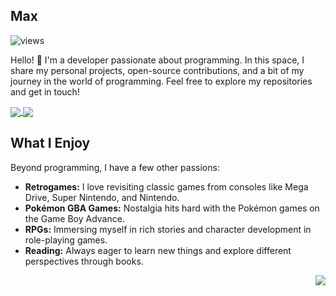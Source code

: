 ## Max

![views](https://komarev.com/ghpvc/?username=maxmx03&color=c678dd)

Hello! 👋 I'm a developer passionate about programming. In this space, I share my personal projects, open-source contributions, and a bit of my journey in the world of programming. Feel free to explore my repositories and get in touch!

<a href="https://github.com/anuraghazra/github-readme-stats">
  <img align="center" src="https://github-readme-stats.vercel.app/api?username=maxmx03&bg_color=1c1f24&title_color=c678dd&text_color=a9a1e1&border_color=c678dd" />
</a>
<a href="https://github.com/anuraghazra/github-readme-stats">
  <img align="center" src="https://github-readme-stats.vercel.app/api/top-langs/?username=maxmx03&layout=compact&bg_color=1c1f24&title_color=c678dd&text_color=bbc2cf&border_color=c678dd&langs_count=10&exclude_repo=milianor-vim,nvim-ide-do-zero,curso-lua&hide=vue,html" />
</a>

## What I Enjoy

Beyond programming, I have a few other passions:

* **Retrogames:** I love revisiting classic games from consoles like Mega Drive, Super Nintendo, and Nintendo.
* **Pokémon GBA Games:** Nostalgia hits hard with the Pokémon games on the Game Boy Advance.
* **RPGs:** Immersing myself in rich stories and character development in role-playing games.
* **Reading:** Always eager to learn new things and explore different perspectives through books.

<a href="https://youtu.be/0R4jIyg12YY?si=wbmR2S_bMxUicQtu">
 <img src="https://github.com/user-attachments/assets/34f05dba-7221-4a3b-8436-6d53ce49f9ec" align="right">
</a>
